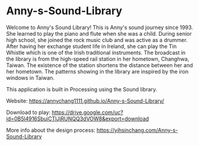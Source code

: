 # Anny-s-Sound-Library

Welcome to Anny's Sound Library! This is Anny's sound journey since 1993. She learned to play the piano and flute when she was a child. During senior high school, she joined the rock music club and was active as a drummer. After having her exchange student life in Ireland, she can play the Tin Whistle which is one of the Irish traditional instruments.
The broadcast in the library is from the high-speed rail station in her hometown, Changhwa, Taiwan. The existence of the station shortens the distance between her and her hometown. The patterns showing in the library are inspired by the iron windows in Taiwan.

This application is built in Processing using the Sound library.

Website:
https://annychang1111.github.io/Anny-s-Sound-Library/

Download to play:
https://drive.google.com/uc?id=0B5l4916SbuiCTlJjRUNQQ3dVOW8&export=download

More info about the design process:
https://yihsinchang.com/Anny-s-Sound-Library
